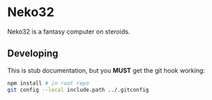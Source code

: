 # Neko32
Neko32 is a fantasy computer on steroids.
## Developing
This is stub documentation, but you **MUST** get the git hook working:
```sh
npm install # in root repo
git config --local include.path ../.gitconfig
```